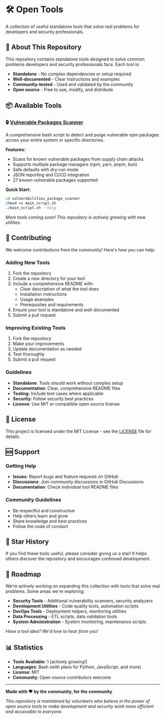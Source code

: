 # 🛠️ Open Tools

A collection of useful standalone tools that solve real problems for developers and security professionals.

## 🎯 About This Repository

This repository contains standalone tools designed to solve common problems developers and security professionals face. Each tool is:

- **Standalone** - No complex dependencies or setup required
- **Well-documented** - Clear instructions and examples
- **Community-tested** - Used and validated by the community
- **Open source** - Free to use, modify, and distribute

## 📦 Available Tools

### 🔒 [Vulnerable Packages Scanner](./vulnerabilities_package_scanner/)

A comprehensive bash script to detect and purge vulnerable npm packages across your entire system or specific directories.

**Features:**
- Scans for known vulnerable packages from supply chain attacks
- Supports multiple package managers (npm, yarn, pnpm, bun)
- Safe defaults with dry-run mode
- JSON reporting and CI/CD integration
- 27 known vulnerable packages supported

**Quick Start:**
```bash
cd vulnerabilities_package_scanner
chmod +x main_script.sh
./main_script.sh --help
```

*More tools coming soon! This repository is actively growing with new utilities.*

## 🤝 Contributing

We welcome contributions from the community! Here's how you can help:

### **Adding New Tools**
1. Fork the repository
2. Create a new directory for your tool
3. Include a comprehensive README with:
   - Clear description of what the tool does
   - Installation instructions
   - Usage examples
   - Prerequisites and requirements
4. Ensure your tool is standalone and well-documented
5. Submit a pull request

### **Improving Existing Tools**
1. Fork the repository
2. Make your improvements
3. Update documentation as needed
4. Test thoroughly
5. Submit a pull request

### **Guidelines**
- **Standalone**: Tools should work without complex setup
- **Documentation**: Clear, comprehensive README files
- **Testing**: Include test cases where applicable
- **Security**: Follow security best practices
- **License**: Use MIT or compatible open source license

## 📄 License

This project is licensed under the MIT License - see the [LICENSE](./LICENSE) file for details.

## 🆘 Support

### **Getting Help**
- **Issues**: Report bugs and feature requests on GitHub
- **Discussions**: Join community discussions in GitHub Discussions
- **Documentation**: Check individual tool README files

### **Community Guidelines**
- Be respectful and constructive
- Help others learn and grow
- Share knowledge and best practices
- Follow the code of conduct

## 🌟 Star History

If you find these tools useful, please consider giving us a star! It helps others discover the repository and encourages continued development.

## 🔄 Roadmap

We're actively working on expanding this collection with tools that solve real problems. Some areas we're exploring:

- **Security Tools** - Additional vulnerability scanners, security analyzers
- **Development Utilities** - Code quality tools, automation scripts
- **DevOps Tools** - Deployment helpers, monitoring utilities
- **Data Processing** - ETL scripts, data validation tools
- **System Administration** - System monitoring, maintenance scripts

*Have a tool idea? We'd love to hear from you!*

## 📊 Statistics

- **Tools Available**: 1 (actively growing!)
- **Languages**: Bash (with plans for Python, JavaScript, and more)
- **License**: MIT
- **Community**: Open source contributors welcome

---

**Made with ❤️ by the community, for the community**

*This repository is maintained by volunteers who believe in the power of open source tools to make development and security work more efficient and accessible to everyone.*
